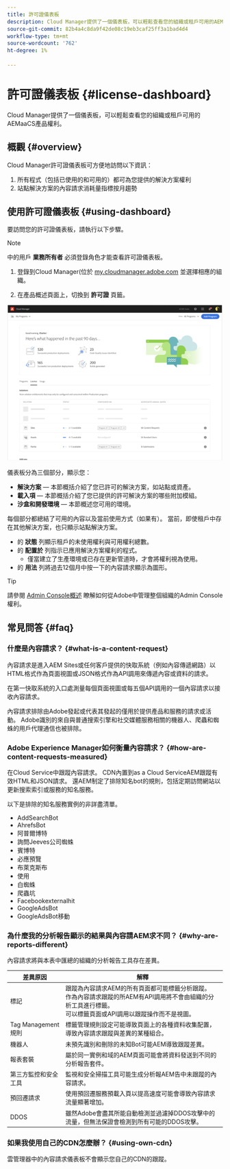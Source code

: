 ```yaml
---
title: 許可證儀表板
description: Cloud Manager提供了一個儀表板，可以輕鬆查看您的組織或租戶可用的AEMaaCS產品權利。
source-git-commit: 82b4a4c8da9f42de08c19eb3caf25ff3a1bad4d4
workflow-type: tm+mt
source-wordcount: '762'
ht-degree: 1%

---
```



# 許可證儀表板 {#license-dashboard}

Cloud Manager提供了一個儀表板，可以輕鬆查看您的組織或租戶可用的AEMaaCS產品權利。

## 概觀 {#overview}

Cloud Manager許可證儀表板可方便地訪問以下資訊：

1. 所有程式（包括已使用的和可用的）都可為您提供的解決方案權利
1. 站點解決方案的內容請求消耗量指標按月趨勢

## 使用許可證儀表板 {#using-dashboard}

要訪問您的許可證儀表板，請執行以下步驟。

>[!NOTE]
>
>中的用戶 **業務所有者** 必須登錄角色才能查看許可證儀表板。

1. 登錄到Cloud Manager(位於 [my.cloudmanager.adobe.com](https://my.cloudmanager.adobe.com/) 並選擇相應的組織。

1. 在產品概述頁面上，切換到 **許可證** 頁籤。

![許可證儀表板](assets/license-dashboard.png)

儀表板分為三個部分，顯示您：

* **解決方案**  — 本節概括介紹了您已許可的解決方案，如站點或資產。
* **載入項**  — 本節概括介紹了您已提供的許可解決方案的哪些附加模組。
* **沙盒和開發環境**  — 本節概述您可用的環境。

每個部分都總結了可用的內容以及當前使用方式（如果有）。 當前，即使租戶中存在其他解決方案，也只顯示站點解決方案。

* 的 **狀態** 列顯示租戶的未使用權利與可用權利總數。
* 的 **配置於** 列指示已應用解決方案權利的程式。
   * 僅當建立了生產環境或已存在更新管道時，才會將權利視為使用。
* 的 **用法** 列將過去12個月中按一下的內容請求顯示為圖形。

>[!TIP]
>
>請參閱 [Admin Console概述](https://helpx.adobe.com/enterprise/using/admin-console.html) 瞭解如何從Adobe中管理整個組織的Admin Console權利。

## 常見問答 {#faq}

### 什麼是內容請求？ {#what-is-a-content-request}

內容請求是進入AEM Sites或任何客戶提供的快取系統（例如內容傳遞網路）以HTML格式作為頁面視圖或JSON格式作為API調用來傳遞內容或資料的請求。

在第一快取系統的入口處測量每個頁面視圖或每五個API調用的一個內容請求以接收內容請求。

內容請求排除由Adobe發起或代表其發起的僅用於提供產品和服務的請求或活動。 Adobe識別的來自與普通搜索引擎和社交媒體服務相關的機器人、爬蟲和蜘蛛的用戶代理通信也被排除。

### Adobe Experience Manager如何衡量內容請求？ {#how-are-content-requests-measured}

在Cloud Service中跟蹤內容請求。 CDN內置到as a Cloud ServiceAEM跟蹤有效HTML和JSON請求。 還AEM制定了排除知名bot的規則，包括定期訪問網站以更新搜索索引或服務的知名服務。

以下是排除的知名服務實例的非詳盡清單。

* AddSearchBot
* AhrefsBot
* 阿普爾博特
* 詢問Jeeves公司蜘蛛
* 賓博特
* 必應預覽
* 布萊克斯布
* 使用
* 白蜘蛛
* 爬蟲坑
* Facebookexternalhit
* GoogleAdsBot
* GoogleAdsBot移動

### 為什麼我的分析報告顯示的結果與內容請AEM求不同？ {#why-are-reports-different}

內容請求將與本表中匯總的組織的分析報告工具存在差異。

| 差異原因 | 解釋 |
|---|---|
| 標記 | 跟蹤為內容請求AEM的所有頁面都可能標籤分析跟蹤。<br>作為內容請求跟蹤的所AEM有API調用將不會由組織的分析工具進行標籤。<br>可以標籤頁面或API調用以跟蹤操作而不是視圖。 |
| Tag Management規則 | 標籤管理規則設定可能導致頁面上的各種資料收集配置，導致內容請求跟蹤與差異的某種組合。 |
| 機器人 | 未預先識別和刪除的未知Bot可能AEM導致跟蹤差異。 |
| 報表套裝 | 屬於同一實例和域的AEM頁面可能會將資料發送到不同的分析報告套件。 |
| 第三方監控和安全工具 | 監視和安全掃描工具可能生成分析報AEM告中未跟蹤的內容請求。 |
| 預回遷請求 | 使用預回遷服務預載入頁以提高速度可能會導致內容請求流量顯著增加。 |
| DDOS | 雖然Adobe會盡其所能自動檢測並過濾掉DDOS攻擊中的流量，但無法保證會檢測到所有可能的DDOS攻擊。 |

### 如果我使用自己的CDN怎麼辦？ {#using-own-cdn}

雲管理器中的內容請求儀表板不會顯示您自己的CDN的跟蹤。
